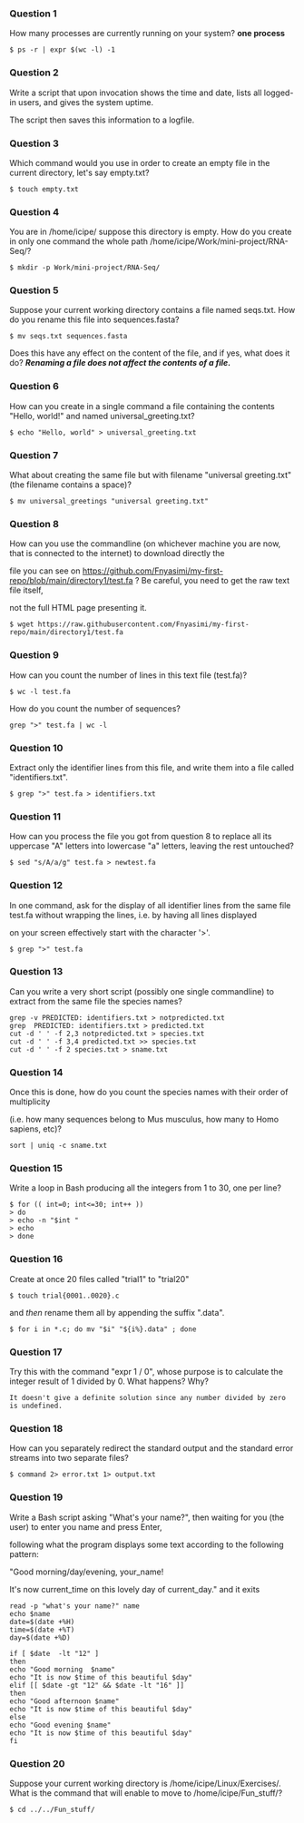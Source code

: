 ### Question 1

How many processes are currently running on your system? **one process**

```
$ ps -r | expr $(wc -l) -1
```
### Question 2

Write a script that upon invocation shows the time and date, lists all logged-in users, and gives the system uptime. 

The script then saves this information to a logfile.

### Question 3

Which command would you use in order to create an empty file in the current directory, let's say empty.txt?
```
$ touch empty.txt
```
### Question 4

You are in /home/icipe/  suppose this directory is empty. How do you create in only one command the whole path /home/icipe/Work/mini-project/RNA-Seq/?
```
$ mkdir -p Work/mini-project/RNA-Seq/
```
### Question 5

Suppose your current working directory contains a file named seqs.txt. How do you rename this file into sequences.fasta? 
```
$ mv seqs.txt sequences.fasta
```
Does this have any effect on the content of the file, and if yes, what does it do? **_Renaming a file does not affect the contents of a file._**

### Question 6

How can you create in a single command a file containing the contents "Hello, world!" and named universal_greeting.txt?
```
$ echo "Hello, world" > universal_greeting.txt
```
### Question 7

What about creating the same file but with filename "universal greeting.txt" (the filename contains a space)?
```
$ mv universal_greetings "universal greeting.txt"
```


### Question 8

How can you use the commandline (on whichever machine you are now, that is connected to the internet) to download directly the 

file you can see on https://github.com/Fnyasimi/my-first-repo/blob/main/directory1/test.fa ? Be careful, you need to get the raw text file itself, 

not the full HTML page presenting it.
```
$ wget https://raw.githubusercontent.com/Fnyasimi/my-first-repo/main/directory1/test.fa
```



### Question 9

How can you count the number of lines in this text file (test.fa)? 
```
$ wc -l test.fa
```
How do you count the number of sequences?
```
grep ">" test.fa | wc -l
```



### Question 10

Extract only the identifier lines from this file, and write them into a file called "identifiers.txt".

```
$ grep ">" test.fa > identifiers.txt
```
### Question 11

How can you process the file you got from question 8 to replace all its uppercase "A" letters into lowercase "a" letters, leaving the rest untouched?

```
$ sed "s/A/a/g" test.fa > newtest.fa
```

### Question 12

In one command, ask for the display of all identifier lines from the same file test.fa without wrapping the lines, i.e. by having all lines displayed 

on your screen effectively start with the character '>'.
```
$ grep ">" test.fa
```

### Question 13

Can you write a very short script (possibly one single commandline) to extract from the same file the species names?
```
grep -v PREDICTED: identifiers.txt > notpredicted.txt
grep  PREDICTED: identifiers.txt > predicted.txt
cut -d ' ' -f 2,3 notpredicted.txt > species.txt
cut -d ' ' -f 3,4 predicted.txt >> species.txt
cut -d ' ' -f 2 species.txt > sname.txt
```






### Question 14

Once this is done, how do you count the species names with their order of multiplicity 

(i.e. how many sequences belong to Mus musculus, how many to Homo sapiens, etc)?

```
sort | uniq -c sname.txt
```


### Question 15

Write a loop in Bash producing all the integers from 1 to 30, one per line?

```
$ for (( int=0; int<=30; int++ ))
> do
> echo -n "$int "
> echo 
> done

```


### Question 16

Create at once 20 files called "trial1" to "trial20" 
```
$ touch trial{0001..0020}.c 
```

and *then* rename them all by appending the suffix ".data". 
```
$ for i in *.c; do mv "$i" "${i%}.data" ; done
```



### Question 17

Try this with the command "expr 1 / 0", whose purpose is to calculate the integer result of 1 divided by 0. What happens? Why?
```
It doesn't give a definite solution since any number divided by zero is undefined.
```

### Question 18

How can you separately redirect the standard output and the standard error streams into two separate files?
```
$ command 2> error.txt 1> output.txt
```


### Question 19

Write a Bash script asking "What's your name?", then waiting for you (the user) to enter you name and press Enter, 

following what the program displays some text according to the following pattern:

"Good morning/day/evening, your_name!

It's now current_time on this lovely day of current_day." and it exits

```
read -p "what's your name?" name
echo $name
date=$(date +%H)
time=$(date +%T)
day=$(date +%D)

if [ $date  -lt "12" ]
then 
echo "Good morning  $name"
echo "It is now $time of this beautiful $day"
elif [[ $date -gt "12" && $date -lt "16" ]]
then
echo "Good afternoon $name"
echo "It is now $time of this beautiful $day"
else
echo "Good evening $name"
echo "It is now $time of this beautiful $day"
fi
```


### Question 20

Suppose your current working directory is /home/icipe/Linux/Exercises/. What is the command that will enable to move to /home/icipe/Fun_stuff/?
```
$ cd ../../Fun_stuff/
```
